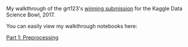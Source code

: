 My walkthrough of the grt123's [winning submission](https://github.com/lfz/DSB2017/blob/master/solution-grt123-team.pdf) for the Kaggle Data Science Bowl, 2017.

You can easily view my walkthrough notebooks here:

[Part 1: Preprocessing](http://nbviewer.jupyter.org/github/bckenstler/dsb17-walkthrough/blob/master/Part%201.%20DSB17%20Preprocessing.ipynb)
